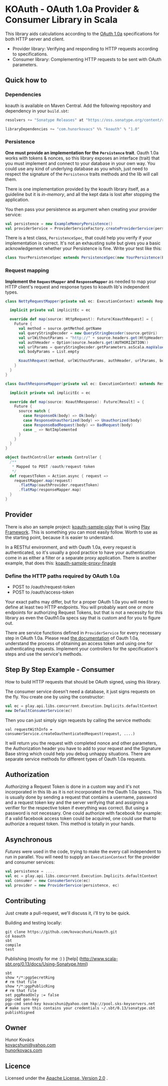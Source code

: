 # KOAuth - OAuth 1.0a Provider & Consumer Library in Scala

This library aids calculations according to the [OAuth 1.0a](http://oauth.net/core/1.0a/)
specifications for both HTTP server and client.

* Provider library: Verifying and responding to HTTP requests according to specifications.
* Consumer library: Complementing HTTP requests to be sent with OAuth parameters. 

## Quick how to

### Dependencies

koauth is available on Maven Central. Add the following repository and dependency in your `build.sbt`:

```scala
resolvers += "Sonatype Releases" at "https://oss.sonatype.org/content/repositories/releases/"

libraryDependencies += "com.hunorkovacs" %% "koauth" % "1.0"
```
### Persistence

**One must provide an implementation for the `Persistence` trait**. Oauth 1.0a works with
tokens & nonces, so this library exposes an interface (trait) that you must implement and connect
to your database in your own way. You could use any kind of underlying database as you whish,
just need to respect the signature of the `Persistence` traits methods and the lib will call them.

There is one implementation provided by the koauth library itself, as a guideline
but it is *in-memory*, and all the kept data is lost after stopping the application.

You then pass your persistence as argument when creating your provider service:

```scala
val persistence = new ExampleMemoryPersistence()
val providerService = ProviderServiceFactory.createProviderService(persistence, executionContext)
```

There is a test class, `PersistenceSpec`, that could help you verify if your implementation is correct.
It's not an exhausting suite but gives you a basic acknowledgement whether your Persistence is fine.
Write your test like this:

```scala
class YourPersistenceSpec extends PersistenceSpec(new YourPersistence(ExecutionContext.Implicits.global))
```

### Request mapping

**Implement the `RequestMapper` and `ResponseMapper`** as needed to map your HTTP client's
request and response types to koauth lib's independent types.

```scala
class NettyRequestMapper(private val ec: ExecutionContext) extends RequestMapper[HttpRequest] {

  implicit private val implicitEc = ec

  override def map(source: HttpRequest): Future[KoauthRequest] = {
    Future {
      val method = source.getMethod.getName
      val queryStringDecoder = new QueryStringDecoder(source.getUri)
      val urlWithoutParams = "http://" + source.headers.get(HttpHeaders.Names.HOST) + queryStringDecoder.getPath
      val authHeader = Option(source.headers.get(AUTHORIZATION))
      val urlParams = queryStringDecoder.getParameters.asScala.mapValues(_.get(0)).toList
      val bodyParams = List.empty

      KoauthRequest(method, urlWithoutParams, authHeader, urlParams, bodyParams)
    }
  }
}

class OauthResponseMapper(private val ec: ExecutionContext) extends ResponseMapper[Result] {

  implicit private val implicitEc = ec

  override def map(source: KoauthResponse): Future[Result] = {
    Future {
      source match {
        case ResponseOk(body) => Ok(body)
        case ResponseUnauthorized(body) => Unauthorized(body)
        case ResponseBadRequest(body) => BadRequest(body)
        case _ => NotImplemented
      }
    }
  }
}

object OauthController extends Controller {
  /**
   * Mapped to POST /oauth/request-token
   */
  def requestToken = Action.async { request =>
    requestMapper.map(request)
      .flatMap(oauthProvider.requestToken)
      .flatMap(responseMapper.map)
  }
}
```

## Provider

There is also an sample project: [koauth-sample-play](https://github.com/kovacshuni/koauth-sample-play)
that is using [Play Framework](http://www.playframework.com/). This is something you can most easily follow.
Worth to use as the starting point, because it is easier to understand.

In a RESTful environment, and with Oauth 1.0a, every request is authenticated, so it's usually a
good practice to have your authentication come in as either a filter or a separate proxy application.
There is another example, that does this:
[koauth-sample-proxy-finagle](https://github.com/kovacshuni/koauth-sample-proxy-finagle)

### Define the HTTP paths required by OAuth 1.0a

* POST to /oauth/request-token
* POST to /oauth/access-token

Your exact paths may differ, but for a proper OAuth 1.0a you will need to define at least two HTTP endpoints.
You will probably want one or more endpoints for authorizing Request Tokens, but that is not a necessity for
this library as even the Oauth1.0a specs say that is custom and for you to figure out.

There are service functions defined in `ProviderService` for every necessary step in OAuth 1.0a.
Please read [the documentation](http://oauth.net/core/1.0a/) of Oauth 1.0a, understand the process
of obtaining an access token and using one for authenticating requests. Implement your controllers
for the specification's steps and use the service's methods.

## Step By Step Example - Consumer

How to build HTTP requests that should be OAuth signed, using this library.

The consumer service doesn't need a database, it just signs requests on the fly.
You create one by using the constructor:

```scala
val ec = play.api.libs.concurrent.Execution.Implicits.defaultContext
new DefaultConsumerService(ec)
```

Then you can just simply sign requests by calling the service methods:

```
val requestWithInfo = consumerService.createOauthenticatedRequest(request, ....)
```

It will return you the request with completed nonce and other parameters, the Authorization header
you have to add to your request and the Signature Base string which could help you debug unhappy situations.
There are separate service methods for different types of Oauth 1.0a requests.

## Authorization

*Authorizing* a Request Token is done in a custom way and it's not incorporated in this lib as
it is not incorporated in the Oauth 1.0a specs. This is usually done by sending a request that
contains a username, password and a request token key and the server verifying that and assigning
a verifier for the respective token if everything was correct. But using a password is not necessary.
One could authorize with facebook for example: if a valid facebook access token could be acquired,
one could use that to authorize a request token. This method is totally in your hands.

## Asynchronous

*Futures* were used in the code, trying to make the every call independent to run in parallel.
You will need to supply an `ExecutionContext` for the provider and consumer services:

```scala
val persistence = ....
val ec = play.api.libs.concurrent.Execution.Implicits.defaultContext
val consumer = new ConsumerService(ec)
val provider = new ProviderService(persistence, ec)
```

## Contributing

Just create a pull-request, we'll discuss it, i'll try to be quick.

Building and testing locally:

```
git clone https://github.com/kovacshuni/koauth.git
cd koauth
sbt
compile
test
```

Publishing (mostly for me :) )
[help] (http://www.scala-sbt.org/0.13/docs/Using-Sonatype.html)

```
sbt
show */*:pgpSecretRing
# rm that file
show */*:pgpPublicRing
# rm that file
set pgpReadOnly := false
pgp-cmd gen-key
pgp-cmd send-key kovacshuni@yahoo.com hkp://pool.sks-keyservers.net
# make sure this contains your credentials ~/.sbt/0.13/sonatype.sbt
publishSigned
```

## Owner

Hunor Kovács  
kovacshuni@yahoo.com  
[hunorkovacs.com](http://www.hunorkovacs.com)

## Licence

Licensed under the [Apache License, Version 2.0](http://www.apache.org/licenses/LICENSE-2.0) .
